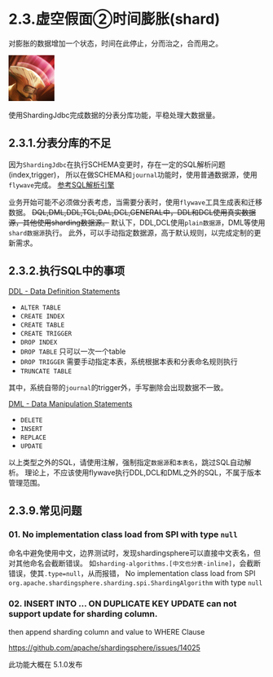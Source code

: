 # 2.3.虚空假面②时间膨胀(shard)

对膨胀的数据增加一个状态，时间在此停止，分而治之，合而用之。

![faceless_void_time_dilation](./faceless_void_time_dilation.png)

使用ShardingJdbc完成数据的分表分库功能，平稳处理大数据量。

## 2.3.1.分表分库的不足

因为`ShardingJdbc`在执行SCHEMA变更时，存在一定的SQL解析问题(index,trigger)，
所以在做SCHEMA和`journal`功能时，使用普通数据源，使用`flywave`完成。
[参考SQL解析引擎](https://shardingsphere.apache.org/document/current/cn/features/sharding/principle/parse/)

业务开始可能不必须做分表考虑，当需要分表时，使用`flywave`工具生成表和迁移数据。
~~DQL,DML,DDL,TCL,DAL,DCL,GENERAL中，DDL和DCL使用真实数据源，其他使用sharding数据源。~~
默认下，DDL,DCL使用`plain数据源`，DML等使用`shard数据源`执行。
此外，可以手动指定数据源，高于默认规则，以完成定制的更新需求。

## 2.3.2.执行SQL中的事项

[DDL - Data Definition Statements](https://dev.mysql.com/doc/refman/5.7/en/sql-syntax-data-definition.html)

 * `ALTER TABLE`
 * `CREATE INDEX`
 * `CREATE TABLE`
 * `CREATE TRIGGER`
 * `DROP INDEX`
 * `DROP TABLE` 只可以一次一个table
 * `DROP TRIGGER` 需要手动指定本表，系统根据本表和分表命名规则执行
 * `TRUNCATE TABLE`
 
 其中，系统自带的`journal`的trigger外，手写删除会出现数据不一致。
  
[DML - Data Manipulation Statements](https://dev.mysql.com/doc/refman/5.7/en/sql-syntax-data-manipulation.html)

 * `DELETE`
 * `INSERT`
 * `REPLACE`
 * `UPDATE`

以上类型之外的SQL，请使用注解，强制指定`数据源`和`本表名`，跳过SQL自动解析。
理论上，不应该使用flywave执行DDL,DCL和DML之外的SQL，不属于版本管理范围。

## 2.3.9.常见问题

### 01. No implementation class load from SPI with type `null`

命名中避免使用中文，边界测试时，发现shardingsphere可以直接中文表名，但对其他命名会截断错误。
如`sharding-algorithms.[中文也分表-inline]`，会截断错误，使其`.type=null`，从而报错，
No implementation class load from SPI `org.apache.shardingsphere.sharding.spi.ShardingAlgorithm` with type `null`


### 02. INSERT INTO ... ON DUPLICATE KEY UPDATE can not support update for sharding column.

then append sharding column and value to WHERE Clause

https://github.com/apache/shardingsphere/issues/14025

此功能大概在 5.1.0发布
